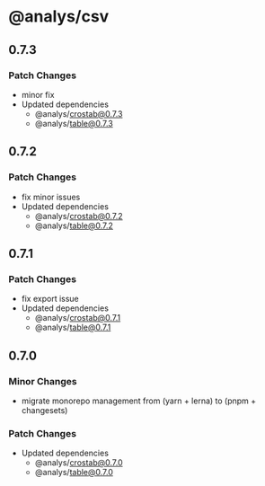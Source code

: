 # @analys/csv

## 0.7.3

### Patch Changes

- minor fix
- Updated dependencies
  - @analys/crostab@0.7.3
  - @analys/table@0.7.3

## 0.7.2

### Patch Changes

- fix minor issues
- Updated dependencies
  - @analys/crostab@0.7.2
  - @analys/table@0.7.2

## 0.7.1

### Patch Changes

- fix export issue
- Updated dependencies
  - @analys/crostab@0.7.1
  - @analys/table@0.7.1

## 0.7.0

### Minor Changes

- migrate monorepo management from (yarn + lerna) to (pnpm + changesets)

### Patch Changes

- Updated dependencies
  - @analys/crostab@0.7.0
  - @analys/table@0.7.0
